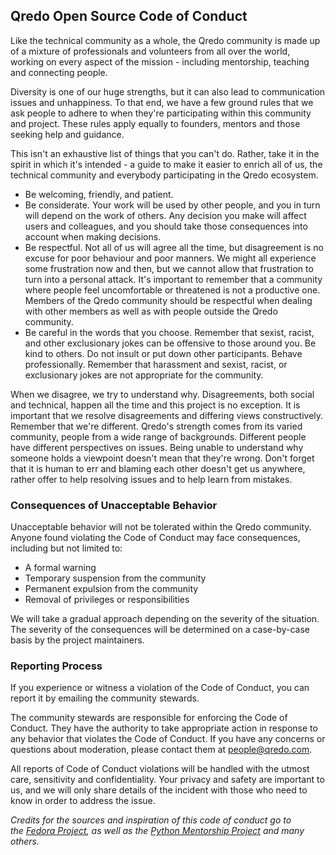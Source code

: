 ## Qredo Open Source Code of Conduct

Like the technical community as a whole, the Qredo community is made up of a
mixture of professionals and volunteers from all over the world, working on
every aspect of the mission - including mentorship, teaching and connecting
people.

Diversity is one of our huge strengths, but it can also lead to communication
issues and unhappiness. To that end, we have a few ground rules that we ask
people to adhere to when they're participating within this community and
project. These rules apply equally to founders, mentors and those seeking help
and guidance.

This isn't an exhaustive list of things that you can't do. Rather, take it in
the spirit in which it's intended - a guide to make it easier to enrich all of
us, the technical community and everybody participating in the Qredo ecosystem.

- Be welcoming, friendly, and patient.
- Be considerate. Your work will be used by other people, and you in turn will
  depend on the work of others. Any decision you make will affect users and
  colleagues, and you should take those consequences into account when making
  decisions.
- Be respectful. Not all of us will agree all the time, but disagreement is no
  excuse for poor behaviour and poor manners. We might all experience some
  frustration now and then, but we cannot allow that frustration to turn into a
  personal attack. It's important to remember that a community where people feel
  uncomfortable or threatened is not a productive one. Members of the Qredo
  community should be respectful when dealing with other members as well as with
  people outside the Qredo community.
- Be careful in the words that you choose. Remember that sexist, racist, and
  other exclusionary jokes can be offensive to those around you. Be kind to
  others. Do not insult or put down other participants. Behave professionally.
  Remember that harassment and sexist, racist, or exclusionary jokes are not
  appropriate for the community.

When we disagree, we try to understand why. Disagreements, both social and
technical, happen all the time and this project is no exception. It is important
that we resolve disagreements and differing views constructively. Remember that
we're different. Qredo's strength comes from its varied community, people from a
wide range of backgrounds. Different people have different perspectives on
issues. Being unable to understand why someone holds a viewpoint doesn't mean
that they're wrong. Don't forget that it is human to err and blaming each other
doesn't get us anywhere, rather offer to help resolving issues and to help learn
from mistakes.

### **Consequences of Unacceptable Behavior**

Unacceptable behavior will not be tolerated within the Qredo community. Anyone
found violating the Code of Conduct may face consequences, including but not
limited to:

- A formal warning
- Temporary suspension from the community
- Permanent expulsion from the community
- Removal of privileges or responsibilities

We will take a gradual approach depending on the severity of the situation. The
severity of the consequences will be determined on a case-by-case basis by the
project maintainers.

### **Reporting Process**

If you experience or witness a violation of the Code of Conduct, you can report
it by emailing the community stewards.

The community stewards are responsible for enforcing the Code of Conduct. They
have the authority to take appropriate action in response to any behavior that
violates the Code of Conduct. If you have any concerns or questions about
moderation, please contact them at [people@qredo.com](mailto:people@qredo.com).

All reports of Code of Conduct violations will be handled with the utmost care,
sensitivity and confidentiality. Your privacy and safety are important to us,
and we will only share details of the incident with those who need to know in
order to address the issue.

_Credits for the sources and inspiration of this code of conduct go to
the [Fedora Project](http://web.archive.org/web/20141109123859/http://fedoraproject.org/code-of-conduct),
as well as
the [Python Mentorship Project](http://web.archive.org/web/20141109123859/http://pythonmentors.com/) and
many others._

